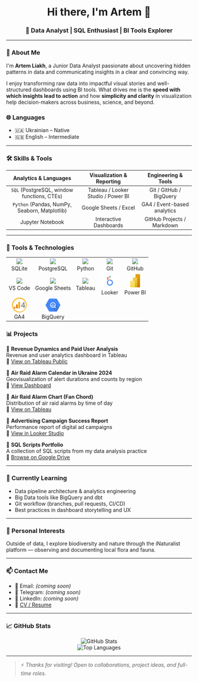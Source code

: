 
<h1 align="center">Hi there, I'm Artem 👋</h1>
<h3 align="center">🔹 Data Analyst | SQL Enthusiast | BI Tools Explorer  
</h3>

---

### 🚀 About Me

I'm **Artem Liakh**, a Junior Data Analyst passionate about uncovering hidden patterns in data and communicating insights in a clear and convincing way.

I enjoy transforming raw data into impactful visual stories and well-structured dashboards using BI tools. What drives me is the **speed with which insights lead to action** and how **simplicity and clarity** in visualization help decision-makers across business, science, and beyond.

### 🌐 Languages

- 🇺🇦 Ukrainian – Native  
- 🇬🇧 English – Intermediate
---

### 🛠️ Skills & Tools

| Analytics & Languages | Visualization & Reporting | Engineering & Tools |
|:---------------------:|:--------------------------:|:--------------------:|
| `SQL` (PostgreSQL, window functions, CTEs) | Tableau / Looker Studio / Power BI | Git / GitHub / BigQuery |
| `Python` (Pandas, NumPy, Seaborn, Matplotlib) | Google Sheets / Excel | GA4 / Event-based analytics |
| Jupyter Notebook | Interactive Dashboards | GitHub Projects / Markdown |

---

<h3>🧰 Tools & Technologies</h3>

<table align="center"> <tr> <td align="center"><img src="https://cdn.jsdelivr.net/gh/devicons/devicon/icons/sqlite/sqlite-original.svg" height="40"/><br/>SQLite</td> <td align="center"><img src="https://cdn.jsdelivr.net/gh/devicons/devicon/icons/postgresql/postgresql-original.svg" height="40"/><br/>PostgreSQL</td> <td align="center"><img src="https://cdn.jsdelivr.net/gh/devicons/devicon/icons/python/python-original.svg" height="40"/><br/>Python</td> <td align="center"><img src="https://cdn.jsdelivr.net/gh/devicons/devicon/icons/git/git-original.svg" height="40"/><br/>Git</td> <td align="center"><img src="https://cdn.jsdelivr.net/gh/devicons/devicon/icons/github/github-original.svg" height="40"/><br/>GitHub</td> </tr> <tr> <td align="center"><img src="https://cdn.jsdelivr.net/gh/devicons/devicon/icons/vscode/vscode-original.svg" height="40"/><br/>VS Code</td> <td align="center"><img src="https://upload.wikimedia.org/wikipedia/commons/3/30/Google_Sheets_logo_%282014-2020%29.svg" height="40"/><br/>Google Sheets</td> <td align="center"><img src="https://upload.wikimedia.org/wikipedia/commons/4/4b/Tableau_Logo.png" height="40"/><br/>Tableau</td> <td align="center"><img src="https://raw.githubusercontent.com/Artem-Liakh/Artem-Liakh/main/assets/looker.png" height="40"/><br/>Looker</td> <td align="center"><img src="https://raw.githubusercontent.com/Artem-Liakh/Artem-Liakh/main/assets/power-bi-icon-logo-png_seeklogo-439962.png" height="40"/><br/>Power BI</td> </tr> <tr> <td align="center"><img src="https://raw.githubusercontent.com/Artem-Liakh/Artem-Liakh/main/assets/ga4-logo.png" height="40"/><br/>GA4</td> <td align="center"><img src="https://raw.githubusercontent.com/Artem-Liakh/Artem-Liakh/main/assets/google_bigquery_logo_icon_168150.webp" height="40"/><br/>BigQuery</td> <td align="center"></td> <td align="center"></td> <td align="center"></td> </tr> </table>


### 📊 Projects

🔹 **Revenue Dynamics and Paid User Analysis**  
Revenue and user analytics dashboard in Tableau  
🔗 [View on Tableau Public](https://public.tableau.com/views/FinalProjectDashboard_17370680516190/RevenueDynamicsandPaidUserAnalysis)

🔹 **Air Raid Alarm Calendar in Ukraine 2024**  
Geovisualization of alert durations and counts by region  
🔗 [View Dashboard](https://public.tableau.com/views/AirRaidAlarmsCalendarinUkraine2024/Airraidalarmcount)

🔹 **Air Raid Alarm Chart (Fan Chord)**  
Distribution of air raid alarms by time of day  
🔗 [View on Tableau](https://public.tableau.com/views/FanChordAirRaidAlarm/Dashboard1)

🔹 **Advertising Campaign Success Report**  
Performance report of digital ad campaigns  
🔗 [View in Looker Studio](https://lookerstudio.google.com/s/oDo1cRO2fX0)

🔹 **SQL Scripts Portfolio**  
A collection of SQL scripts from my data analysis practice  
🔗 [Browse on Google Drive](https://drive.google.com/drive/folders/1aHy5JnODi2yypeFGN_db8TznGjH0GFIs?usp=drive_link)

---

### 🎯 Currently Learning

- Data pipeline architecture & analytics engineering
- Big Data tools like BigQuery and dbt
- Git workflow (branches, pull requests, CI/CD)
- Best practices in dashboard storytelling and UX

---

### 🌿 Personal Interests

Outside of data, I explore biodiversity and nature through the iNaturalist platform — observing and documenting local flora and fauna.

---

### 📫 Contact Me

- 📧 Email: *(coming soon)*
- 💬 Telegram: *(coming soon)*
- 🔗 LinkedIn: *(coming soon)*
- 📄 [CV / Resume](#)

---

### 📈 GitHub Stats

<p align="center">
  <img src="https://github-readme-stats.vercel.app/api?username=Artem-Liakh&show_icons=true&theme=tokyonight" alt="GitHub Stats" />
  <br>
  <img src="https://github-readme-stats.vercel.app/api/top-langs/?username=Artem-Liakh&layout=compact&theme=transparent" alt="Top Languages" />
</p>

---

> ⚡ *Thanks for visiting! Open to collaborations, project ideas, and full-time roles.*

